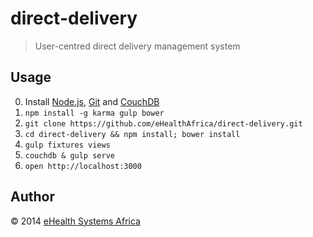 # direct-delivery

> User-centred direct delivery management system

## Usage

0. Install [Node.js][], [Git][] and [CouchDB][]
1. `npm install -g karma gulp bower`
2. `git clone https://github.com/eHealthAfrica/direct-delivery.git`
3. `cd direct-delivery && npm install; bower install`
4. `gulp fixtures views`
5. `couchdb & gulp serve`
6. `open http://localhost:3000`

[Node.js]: http://nodejs.org
[Git]: http://git-scm.com
[CouchDB]: https://couchdb.apache.org

## Author

© 2014 [eHealth Systems Africa](http://ehealthafrica.org)
